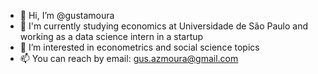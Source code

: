 - 👋 Hi, I’m @gustamoura
- 👀 I'm currently studying economics at Universidade de São Paulo and working as a data science intern in a startup
- 🌱 I’m interested in econometrics and social science topics
- 📫 You can reach by email: gus.azmoura@gmail.com

<!---
gustamoura/gustamoura is a ✨ special ✨ repository because its `README.md` (this file) appears on your GitHub profile.
You can click the Preview link to take a look at your changes.
--->
